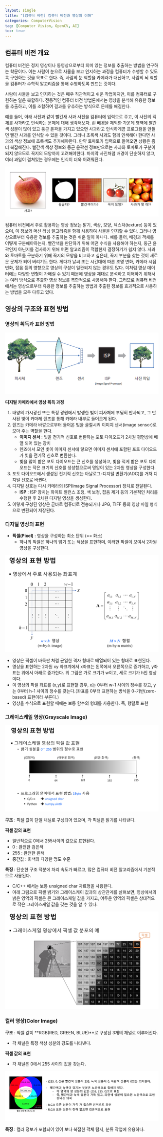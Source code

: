```yaml
---
layout: single
title: "[컴퓨터 비전] 컴퓨터 비전과 영상의 이해"
categories: ComputerVision
tag: [Computer Vision, OpenCV, AI]
toc: true
---
```


## 컴퓨터 비전 개요

컴퓨터 비전은 정지 영상이나 동영상으로부터 의미 있는 정보를 추출하는 방법을 연구하는 학문이다. 이는 사람이 눈으로 사물을 보고 인지하는 과정을 컴퓨터가 수행할 수 있도록 구현하는 것을 목표로 한다. 즉, 사람의 눈 역할을 카메라가 대신하고, 사람의 뇌 역할을 컴퓨터가 수학적 알고리즘을 통해 수행하도록 만드는 것이다.

사람이 사물을 보고 인지하는 것은 매우 직관적이고 쉬운 작업이지만, 이를 컴퓨터로 구현하는 일은 복합하다. 전통적인 컴퓨터 비전 방법론에서는 영상을 분석해 유용한 정보를 추출하고, 이를 조합하여 결과를 유추하는 방식으로 문제를 해결한다.

 예를 들어, 아래 사진과 같이 빨간새 사과 사진을 컴퓨터에 입력으로 주고, 이 사진의 객체를 사과라고 인식하는 문제에 대해 생각해보자. 흰 배경을 제외한 가운데 영역에 빨간색 성분이 많이 있고 둥근 윤곽을 가지고 있으면 사과라고 인식하게끔 프로그램을 만들면 빨간 사과를 인식할 수 있을 것이다. 그러나 초록색 사과도 함께 인색해야 한다면 사과의 색상 정보에 초록색도 추가해야한다. 만약 토마토가 입력으로 들어오면 상황은 좀 더 복잡해진다. 빨간색 색상 정보와 둥근 윤곽선 정보만으로는 사과와 토마토가 구분이 되지 않으므로 꼭지의 모양까지 고려해야한다. 마지막 사진처럼 배경이 단순하지 않고, 여러 과일이 겹쳐있는 경우에는 인식이 더욱 어려워진다.

![Alt text](/assets/CVimages/computer_vision_example_01.png)

컴퓨터 비전에서 주로 활용하는 영상 정보는 밝기, 색상, 모양, 텍스처(texture) 등이 있으며, 이 정보와 머신 러닝 알고리즘을 함께 사용하여 사물을 인지할 수 있다. 그러나 영상으로부터 유용한 정보를 추출하는 것은 쉬운 일이 아니다. 예를 들어, 배경과 객체를 어떻게 구분해야하는지, 빨간색을 판단하기 위해 어떤 수식을 사용해야 하는지, 둥근 윤곽인지 아닌지를 검사하기 위해 어떤 알고리즘이 적합한지 결정하기가 쉽지 않다. 사과와 토마토를 구분하기 위해 꼭지의 모양을 비교하고 싶은데, 꼭지 부분을 찾는 것이 새로운 문제가 되어 버리기도 한다. 게다가 날씨 또는 시간대에 따른 조명 변화, 카메라 시점 변화, 잡음 등의 영향으로 영상의 구성이 일관되지 않는 경우도 많다. 이처럼 영상 데이터에는 다양한 변형이 가해질 수 있기 때문에 영상을 제대로 분석하고 이해하기 위해서는 여러 방식으로 추출한 영상 정보를 복합적으로 사용해야 한다. 그러므로 컴퓨터 비전에서는 영상으로부터 유용한 정보를 추출하는 방법과 추출된 정보를 효과적으로 사용하는 방법을 모두 다루고 있다.

## 영상의 구조와 표현 방법

### 영상의 획득과 표현 방법

![Alt text](/assets/CVimages/dc.png)

**디지털 카메라에서 영상 획득 과정**
1. 태양의 가시광선 또는 특정 광원에서 발생한 빛이 피사체에 부딪혀 반사되고, 그 반사된 빛이 카마레 렌즈를 통해 카메라 내부로 들어오게 된다.
2. 렌즈는 카메라 바깥으로부터 들어온 빛을 굴절시켜 이미지 센서(image sensor)로 모아 주는 역할을 한다.
    - **이미지 센서** : 빛을 전기적 신호로 변환하는 포토 다이오드가 2차원 평면상에 배열 되어 있는 장치
    - 렌즈에서 모인 빛이 이미지 센서에 닿으면 이미지 센서에 포함된 포토 다이오드가 빛을 전기적 신호로 변환한다.
    - 빛을 많이 받은 포토 다이오드는 큰 신호를 생성하고, 빛을 적게 받은 포토 다이오드는 작은 크기의 신호를 생성함으로써 명암이 있는 2차원 영상을 구성한다.
3. 포토 다이오드에서 생성된 전기적 신호는 아날로그-디지털 변환기(ADC)를 거쳐 디지털 신호로 바뀐다.
4. 디지털 신호는 다시 카메라의 ISP(Image Signal Processor) 장치로 전달된다.
    - **ISP** : ISP 장치는 화이트 밸런스 조정, 색 보정, 잡음 제거 등의 기본적인 처리를 수행한 후 2차원 디지털 영상을 생성한다.
5. 이렇게 구성된 영상은 곧바로 컴퓨터로 전송되거나 JPG, TIFF 등의 영상 파일 형식으로 변환되어 저장된다.

### 디지털 영상의 표현
- **픽셀(Pixel)** : 영상을 구성하는 최소 단위 (== 화소)
    - 하나의 픽셀은 하나의 밝기 또는 색상을 표현하며, 이러한 픽셀이 모여서 2차원 영상을 구성한다.

![Alt text](/assets/CVimages/image_coordination_system.png)

- 영상은 픽셀이 바둑판 처럼 균일한 격자 형태로 배열되어 있는 형태로 표현된다.
- 영상을 표현하는 2차원 xy 좌표계에서 x좌표는 왼쪽에서 오른쪽으로 증가하고, y좌표는 위에서 아래로 증가한다. 위 그림은 가로 크기가 w이고, 세로 크기가 h인 영상이다.
- 이 영상의 픽셀 좌표를 (x,y)로 표현할 경우, x는 0부터 w-1 사이의 정수를 갖고,  y는 0부터 h-1 사이의 정수를 갖는다.(좌표를 0부터 표현하는 방식을 0-기반(zero-based) 표현이라 부른다.)
- 영상을 수식으로 표현할 때에는 보통 함수의 형태를 사용한다. 즉, 행렬로 표현

### 그레이스케일 영상(Grayscale Image)

![Alt text](/assets/CVimages/graysca;e.png)

**구조** : 픽셀 값이 단일 채널로 구성되어 있으며, 각 픽셀은 밝기를 나타낸다.

**픽셀 값의 표현**
- 일반적으로 0에서 255사이의 값으로 표현된다.
- 0 : 완전한 검은색
- 255 : 완전한 흰색
- 중간값 : 회색의 다양한 명도 수준

**특징** : 단순한 구조 덕분에 처리 속도가 빠르고, 많은 컴퓨터 비전 알고리즘에서 기본적으로 사용된다.

- C/C++ 에서는 보통 unsigned char 자료형을 사용한다.
- 아래 그림으로 픽셀 밝기와 그레이스케이 값과의 상관관계를 살펴보면, 영상에서의 밝은 영역의 픽셀은 큰 그레이스케일 값을 가지고, 어두운 영역의 픽셀은 상대적으로 작은 그레이스케일 값을 갖는 것을 알 수 있다.

![Alt text](/assets/CVimages/gray_scale_example.png)

### 컬러 영상(Color Image)

**구조** : 픽셀 값이 **RGB(RED, GREEN, BLUE)**로 구성된 3개의 채널로 이루어진다.
- 각 채널은 특정 색상 성분의 강도를 나타낸다.

**픽셀 값의 표현**
- 각 채널은 0에서 255 사이의 값을 갖는다.

![Alt text](/assets/CVimages/RGB.png)

**특징** : 컬러 정보가 포함되어 있어 보다 복잡한 객체 탐지, 분류 작업에 유용하다.